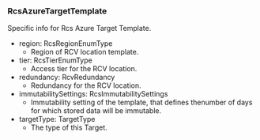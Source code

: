 ### RcsAzureTargetTemplate
Specific info for Rcs Azure Target Template.

- region: RcsRegionEnumType
  - Region of RCV location template.
- tier: RcsTierEnumType
  - Access tier for the RCV location.
- redundancy: RcvRedundancy
  - Redundancy for the RCV location.
- immutabilitySettings: RcsImmutabilitySettings
  - Immutability setting of the template, that defines thenumber of days for which stored data will be immutable.
- targetType: TargetType
  - The type of this Target.
